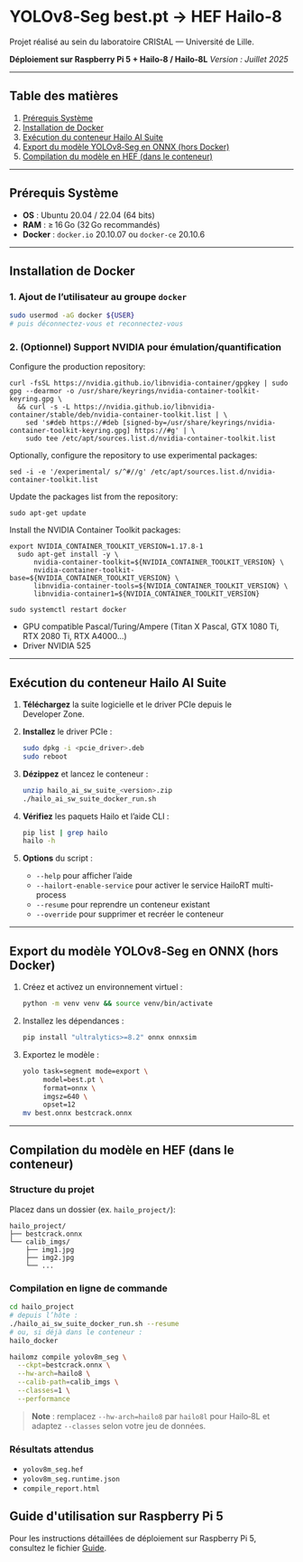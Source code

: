 # YOLOv8‑Seg best.pt → HEF Hailo‑8

Projet réalisé au sein du laboratoire CRIStAL — Université de Lille.

**Déploiement sur Raspberry Pi 5 + Hailo‑8 / Hailo‑8L**
*Version : Juillet 2025*

---

## Table des matières

1. [Prérequis Système](#prérequis-système)
2. [Installation de Docker](#installation-de-docker)
3. [Exécution du conteneur Hailo AI Suite](#exécution-du-conteneur-hailo-ai-suite)
4. [Export du modèle YOLOv8‑Seg en ONNX (hors Docker)](#export-du-modèle-yolov8‑seg-en-onnx-hors-docker)
5. [Compilation du modèle en HEF (dans le conteneur)](#compilation-du-modèle-en-hef-dans-le-conteneur)

---

## Prérequis Système

* **OS** : Ubuntu 20.04 / 22.04 (64 bits)
* **RAM** : ≥ 16 Go (32 Go recommandés)
* **Docker** : `docker.io` 20.10.07 ou `docker-ce` 20.10.6

---

## Installation de Docker

### 1. Ajout de l’utilisateur au groupe `docker`

```bash
sudo usermod -aG docker ${USER}
# puis déconnectez-vous et reconnectez-vous
```

### 2. (Optionnel) Support NVIDIA pour émulation/quantification

Configure the production repository:

```
curl -fsSL https://nvidia.github.io/libnvidia-container/gpgkey | sudo gpg --dearmor -o /usr/share/keyrings/nvidia-container-toolkit-keyring.gpg \
  && curl -s -L https://nvidia.github.io/libnvidia-container/stable/deb/nvidia-container-toolkit.list | \
    sed 's#deb https://#deb [signed-by=/usr/share/keyrings/nvidia-container-toolkit-keyring.gpg] https://#g' | \
    sudo tee /etc/apt/sources.list.d/nvidia-container-toolkit.list
```

Optionally, configure the repository to use experimental packages:

```
sed -i -e '/experimental/ s/^#//g' /etc/apt/sources.list.d/nvidia-container-toolkit.list
```

Update the packages list from the repository:

```
sudo apt-get update
```

Install the NVIDIA Container Toolkit packages:

```
export NVIDIA_CONTAINER_TOOLKIT_VERSION=1.17.8-1
  sudo apt-get install -y \
      nvidia-container-toolkit=${NVIDIA_CONTAINER_TOOLKIT_VERSION} \
      nvidia-container-toolkit-base=${NVIDIA_CONTAINER_TOOLKIT_VERSION} \
      libnvidia-container-tools=${NVIDIA_CONTAINER_TOOLKIT_VERSION} \
      libnvidia-container1=${NVIDIA_CONTAINER_TOOLKIT_VERSION}

sudo systemctl restart docker
```

* GPU compatible Pascal/Turing/Ampere (Titan X Pascal, GTX 1080 Ti, RTX 2080 Ti, RTX A4000…)
* Driver NVIDIA 525

---

## Exécution du conteneur Hailo AI Suite

1. **Téléchargez** la suite logicielle et le driver PCIe depuis le Developer Zone.
2. **Installez** le driver PCIe :

   ```bash
   sudo dpkg -i <pcie_driver>.deb
   sudo reboot
   ```
3. **Dézippez** et lancez le conteneur :

   ```bash
   unzip hailo_ai_sw_suite_<version>.zip
   ./hailo_ai_sw_suite_docker_run.sh
   ```
4. **Vérifiez** les paquets Hailo et l’aide CLI :

   ```bash
   pip list | grep hailo
   hailo -h
   ```
5. **Options** du script :

   * `--help` pour afficher l’aide
   * `--hailort-enable-service` pour activer le service HailoRT multi-process
   * `--resume` pour reprendre un conteneur existant
   * `--override` pour supprimer et recréer le conteneur

---

## Export du modèle YOLOv8‑Seg en ONNX (hors Docker)

1. Créez et activez un environnement virtuel :

   ```bash
   python -m venv venv && source venv/bin/activate
   ```
2. Installez les dépendances :

   ```bash
   pip install "ultralytics>=8.2" onnx onnxsim
   ```
3. Exportez le modèle :

   ```bash
   yolo task=segment mode=export \
        model=best.pt \
        format=onnx \
        imgsz=640 \
        opset=12
   mv best.onnx bestcrack.onnx
   ```

---

## Compilation du modèle en HEF (dans le conteneur)

### Structure du projet

Placez dans un dossier (ex. `hailo_project/`):

```
hailo_project/
├── bestcrack.onnx
└── calib_imgs/
    ├── img1.jpg
    ├── img2.jpg
    └── ...
```

### Compilation en ligne de commande

```bash
cd hailo_project
# depuis l’hôte :
./hailo_ai_sw_suite_docker_run.sh --resume
# ou, si déjà dans le conteneur :
hailo_docker

hailomz compile yolov8m_seg \
  --ckpt=bestcrack.onnx \
  --hw-arch=hailo8 \
  --calib-path=calib_imgs \
  --classes=1 \
  --performance
```

> **Note** : remplacez `--hw-arch=hailo8` par `hailo8l` pour Hailo‑8L et adaptez `--classes` selon votre jeu de données.

### Résultats attendus

* `yolov8m_seg.hef`
* `yolov8m_seg.runtime.json`
* `compile_report.html`

## Guide d'utilisation sur Raspberry Pi 5

Pour les instructions détaillées de déploiement sur Raspberry Pi 5, consultez le fichier [Guide](https://github.com/Haldin77/Yolo2Hailo/edit/main/models/README.md).

